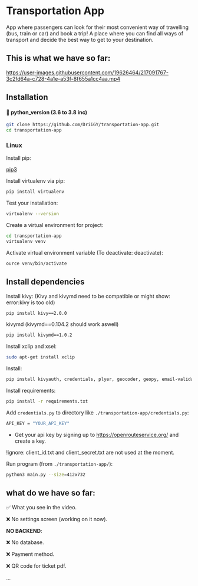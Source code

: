 # Transportation App
App where passengers can look for their most convenient way of travelling (bus, train or car) and book a trip!
A place where you can find all ways of transport and decide the best way to get to your destination.

## This is what we have so far:
https://user-images.githubusercontent.com/19626464/217091767-3c2fd64a-c728-4a1e-a53f-8f655a1cc4aa.mp4

## Installation
#### 🐍 python_version (3.6 to 3.8 inc)
```bash
git clone https://github.com/DriiGY/transportation-app.git
cd transportation-app
```

### Linux
Install pip:

[pip3](https://www.educative.io/answers/installing-pip3-in-ubuntu)

Install virtualenv via pip: 
```bash
pip install virtualenv
```
Test your installation:
```bash
virtualenv --version
```
Create a virtual environment for project:
```bash
cd transportation-app
virtualenv venv
```
Activate virtual environment variable (To deactivate: deactivate):
```bash
ource venv/bin/activate
```

## Install dependencies
Install kivy: (Kivy and kivymd need to be compatible or might show: error:kivy is too old)
```bash
pip install kivy==2.0.0
```
kivymd (kivymd==0.104.2 should work aswell)
```bash
pip install kivymd==1.0.2 
```
Install xclip and xsel:
```bash
sudo apt-get install xclip
```
Install:
```bash
pip install kivyauth, credentials, plyer, geocoder, geopy, email-validator  
```
Install requirements:
```bash
pip install -r requirements.txt
```
Add `credentials.py` to directory like `./transportation-app/credentials.py`:
```bash
API_KEY = "YOUR_API_KEY"
```
- Get your api key by signing up to https://openrouteservice.org/ and create a key.


!ignore: client_id.txt and client_secret.txt are not used at the moment.

Run program (from `./transportation-app/`):
```bash
python3 main.py --size=412x732
```

## what do we have so far:

 ✅ What you see in the video.
 
 ❌ No settings screen (working on it now).
 
 
 **NO BACKEND**:
 
 ❌ No database.
 
 ❌ Payment method.
 
 ❌ QR code for ticket pdf.
 
 ...
